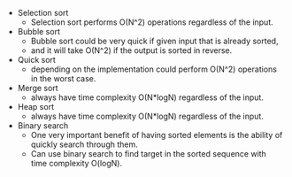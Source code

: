 - Selection sort
  - Selection sort performs O(N^2) operations regardless of the input.
- Bubble sort
  - Bubble sort could be very quick if given input that is already sorted,
  - and it will take O(N^2) if the output is sorted in reverse.
- Quick sort
  - depending on the implementation could perform O(N^2) operations in the worst case.
- Merge sort
  - always have time complexity O(N*logN) regardless of the input. 
- Heap sort
  - always have time complexity O(N*logN) regardless of the input. 
- Binary search
  - One very important benefit of having sorted elements is the ability of quickly search through them.
  - Can use binary search to find target in the sorted sequence with time complexity O(logN).
  
  

